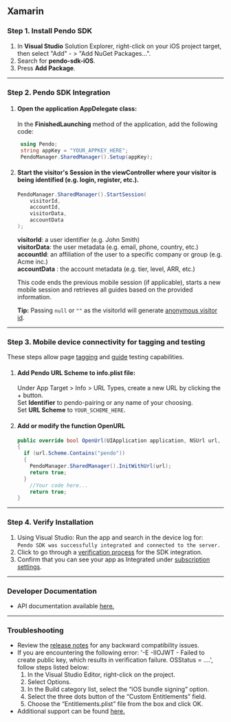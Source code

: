 ## Xamarin

### Step 1. Install Pendo SDK

1. In **Visual Studio** Solution Explorer, right-click on your iOS project target, then select "Add" - > "Add NuGet Packages…".
2. Search for **pendo-sdk-iOS**.
3. Press **Add Package**.

-------------

### Step 2. Pendo SDK Integration

1. #### Open the application **AppDelegate class**:

    In the **FinishedLaunching** method of the application, add the following code:

   ```c#
    using Pendo;
    string appKey = "YOUR_APPKEY_HERE";
    PendoManager.SharedManager().Setup(appKey);
    ```

2. #### Start the visitor's Session in the **viewController** where your visitor is being identified (e.g. login, register, etc.).

    ```c#
    PendoManager.SharedManager().StartSession(
        visitorId,
        accountId,
        visitorData,
        accountData
    );
    ```

    **visitorId**: a user identifier (e.g. John Smith)  
    **visitorData**: the user metadata (e.g. email, phone, country, etc.)  
    **accountId**: an affiliation of the user to a specific company or group (e.g. Acme inc.)  
    **accountData** : the account metadata (e.g. tier, level, ARR, etc.)

    This code ends the previous mobile session (if applicable), starts a new mobile session and retrieves all guides based on the provided information.

    **Tip:** Passing `null` or `""` as the visitorId will generate <a href="https://help.pendo.io/resources/support-library/analytics/anonymous-visitors.html" target="_blank">anonymous visitor id</a>.

-------------

### Step 3. Mobile device connectivity for tagging and testing

These steps allow page <a href="https://support.pendo.io/hc/en-us/articles/360033609651-Tagging-Mobile-Pages#HowtoTagaPage" target="_blank">tagging</a>
and <a href="https://support.pendo.io/hc/en-us/articles/360033487792-Creating-a-Mobile-Guide#test-guide-on-device-0-6" target="_blank">guide</a> testing capabilities.

1. #### Add Pendo URL Scheme to **info.plist** file:

    Under App Target > Info > URL Types, create a new URL by clicking the + button.  
    Set **Identifier** to pendo-pairing or any name of your choosing.  
    Set **URL Scheme** to `YOUR_SCHEME_HERE`.

2. #### Add or modify the function **OpenURL**

    ```c#
    public override bool OpenUrl(UIApplication application, NSUrl url, string sourceApplication, NSObject annotation)
    {
      if (url.Scheme.Contains("pendo"))
      {
        PendoManager.SharedManager().InitWithUrl(url);
        return true;
      }
        //Your code here...
        return true;
    }
    ```

-------------

### Step 4. Verify Installation
1. Using Visual Studio: Run the app and search in the device log for:  
    `Pendo SDK was successfully integrated and connected to the server.`
2. Click to go through a <a href="#" data-start-verification>verification process</a> for the SDK integration.
3. Confirm that you can see your app as Integrated under <a href="https://app.pendo.io/admin" target="_blank">subscription settings</a>.

-------------

### Developer Documentation

* API documentation available <a href="https://support.pendo.io/hc/en-us/articles/4405948770715-Xamarin-Developer-API-Documentation-iOS" target="_blank">here.</a>

-------------

### Troubleshooting

+ Review the <a href="https://developers.pendo.io/category/mobile-sdk/" target="_blank">release notes</a> for any backward compatibility issues.
+ If you are encountering the following error: '-E -IIOJWT - Failed to create public key, which results in verification failure. OSStatus = ....', follow steps listed below:
  1. In the Visual Studio Editor, right-click on the project.
  2. Select Options.
  3. In the Build category list, select the “iOS bundle signing” option.
  4. Select the three dots button of the “Custom Entitlements” field.
  5. Choose the “Entitlements.plist” file from the box and click OK.
+ Additional support can be found <a href="https://github.com/pendo-io/pendo-mobile-sdk/ios" target="_blank">here.</a>
